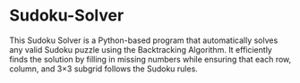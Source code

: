 # Sudoku-Solver
This Sudoku Solver is a Python-based program that automatically solves any valid Sudoku puzzle using the Backtracking Algorithm. It efficiently finds the solution by filling in missing numbers while ensuring that each row, column, and 3×3 subgrid follows the Sudoku rules.
